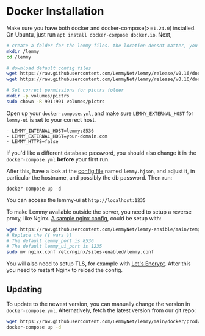 # Docker Installation

Make sure you have both docker and docker-compose(>=`1.24.0`) installed. On Ubuntu, just run `apt install docker-compose docker.io`. Next,

```bash
# create a folder for the lemmy files. the location doesnt matter, you can put this anywhere you want
mkdir /lemmy
cd /lemmy

# download default config files
wget https://raw.githubusercontent.com/LemmyNet/lemmy/release/v0.16/docker/prod/docker-compose.yml
wget https://raw.githubusercontent.com/LemmyNet/lemmy/release/v0.16/docker/lemmy.hjson

# Set correct permissions for pictrs folder
mkdir -p volumes/pictrs
sudo chown -R 991:991 volumes/pictrs
```

Open up your `docker-compose.yml`, and make sure `LEMMY_EXTERNAL_HOST` for `lemmy-ui` is set to your correct host.

```
- LEMMY_INTERNAL_HOST=lemmy:8536
- LEMMY_EXTERNAL_HOST=your-domain.com
- LEMMY_HTTPS=false
```

If you'd like a different database password, you should also change it in the `docker-compose.yml` **before** your first run.

After this, have a look at the [config file](configuration.md) named `lemmy.hjson`, and adjust it, in particular the hostname, and possibly the db password. Then run:

`docker-compose up -d`

You can access the lemmy-ui at `http://localhost:1235`

To make Lemmy available outside the server, you need to setup a reverse proxy, like Nginx. [A sample nginx config](https://github.com/LemmyNet/lemmy-ansible/blob/main/templates/nginx.conf), could be setup with:

```bash
wget https://raw.githubusercontent.com/LemmyNet/lemmy-ansible/main/templates/nginx.conf
# Replace the {{ vars }}
# The default lemmy_port is 8536
# The default lemmy_ui_port is 1235
sudo mv nginx.conf /etc/nginx/sites-enabled/lemmy.conf
```

You will also need to setup TLS, for example with [Let's Encrypt](https://letsencrypt.org/). After this you need to restart Nginx to reload the config.

## Updating

To update to the newest version, you can manually change the version in `docker-compose.yml`. Alternatively, fetch the latest version from our git repo:

```bash
wget https://raw.githubusercontent.com/LemmyNet/lemmy/main/docker/prod/docker-compose.yml
docker-compose up -d
```
